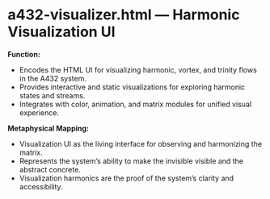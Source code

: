 # a432-visualizer.html — Harmonic Visualization UI

**Function:**
- Encodes the HTML UI for visualizing harmonic, vortex, and trinity flows in the A432 system.
- Provides interactive and static visualizations for exploring harmonic states and streams.
- Integrates with color, animation, and matrix modules for unified visual experience.

**Metaphysical Mapping:**
- Visualization UI as the living interface for observing and harmonizing the matrix.
- Represents the system’s ability to make the invisible visible and the abstract concrete.
- Visualization harmonics are the proof of the system’s clarity and accessibility. 